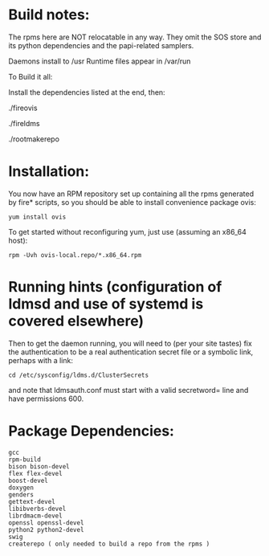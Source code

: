 # Build notes:

The rpms here are NOT relocatable in any way.
They omit the SOS store and its python dependencies and the papi-related samplers.

Daemons install to /usr
Runtime files appear in /var/run

To Build it all:

Install the dependencies listed at the end, then:

./fireovis

./fireldms

./rootmakerepo

# Installation:

You now have an RPM repository set up containing all the rpms 
generated by fire\* scripts, so you should be able
to install convenience package ovis:

```
yum install ovis
```

To get started without reconfiguring yum, just use (assuming an x86_64 host):

```
rpm -Uvh ovis-local.repo/*.x86_64.rpm
```

# Running hints (configuration of ldmsd and use of systemd is covered elsewhere)
Then to get the daemon running, you will need to (per your site tastes) fix the authentication 
to be a real authentication secret file or a symbolic link, perhaps with a link:
```
cd /etc/sysconfig/ldms.d/ClusterSecrets
```
and note that ldmsauth.conf must start with a valid secretword= line and have permissions 600.


# Package Dependencies:
	gcc
	rpm-build
	bison bison-devel
	flex flex-devel
	boost-devel
	doxygen
	genders
	gettext-devel
	libibverbs-devel
	librdmacm-devel
	openssl openssl-devel
	python2 python2-devel
	swig
	createrepo ( only needed to build a repo from the rpms )
